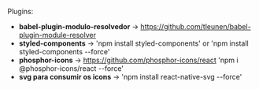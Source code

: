 Plugins:
- **babel-plugin-modulo-resolvedor** -> https://github.com/tleunen/babel-plugin-module-resolver
- **styled-components** -> 'npm install styled-components' or 'npm install styled-components --force'
- **phosphor-icons** -> https://github.com/phosphor-icons/react 'npm i @phosphor-icons/react --force'
- **svg para consumir os icons** -> 'npm install react-native-svg --force'
